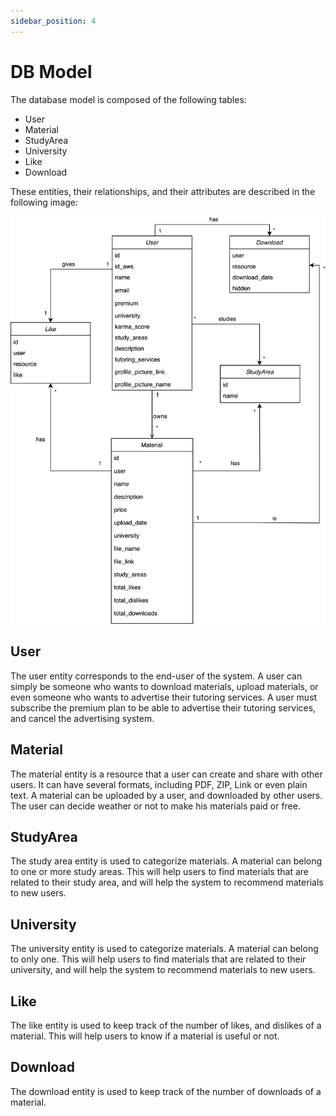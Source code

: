 ```yaml
---
sidebar_position: 4
---
```


# DB Model

The database model is composed of the following tables:

- User
- Material
- StudyArea
- University
- Like
- Download

These entities, their relationships, and their attributes are described in the following image:

![DB Model](/img/noteally_db_model.png)

## User
The user entity corresponds to the end-user of the system. A user can simply be someone who wants to download materials, upload materials, or even someone who wants to advertise their tutoring services. A user must subscribe the premium plan to be able to advertise their tutoring services, and cancel the advertising system.

## Material
The material entity is a resource that a user can create and share with other users. It can have several formats, including PDF, ZIP, Link or even plain text. A material can be uploaded by a user, and downloaded by other users. The user can decide weather or not to make his materials paid or free.

## StudyArea
The study area entity is used to categorize materials. A material can belong to one or more study areas. This will help users to find materials that are related to their study area, and will help the system to recommend materials to new users.

## University
The university entity is used to categorize materials. A material can belong to only one. This will help users to find materials that are related to their university, and will help the system to recommend materials to new users.

## Like
The like entity is used to keep track of the number of likes, and dislikes of a material. This will help users to know if a material is useful or not.

## Download
The download entity is used to keep track of the number of downloads of a material.
